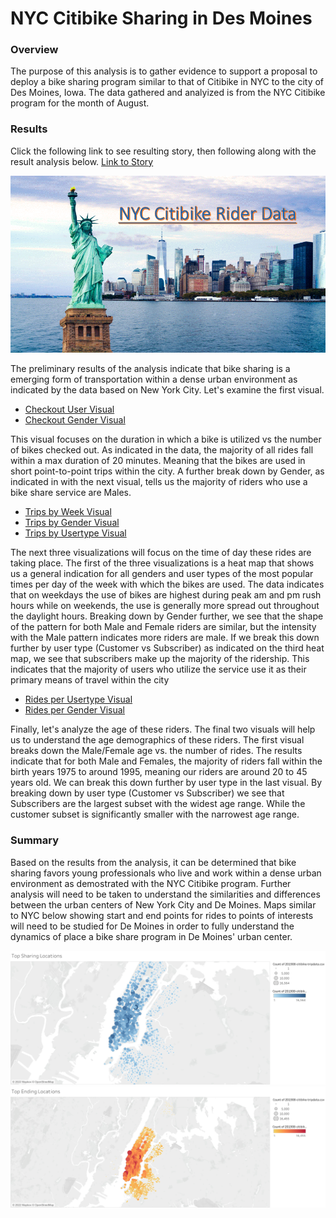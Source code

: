 # NYC Citibike Sharing in Des Moines
### Overview
The purpose of this analysis is to gather evidence to support a proposal to deploy a bike sharing program similar to that of Citibike in NYC to the city of Des Moines, Iowa. The data gathered and analyized is from the NYC Citibike program for the month of August.

### Results
Click the following link to see resulting story, then following along with the result analysis below.
[Link to Story](https://public.tableau.com/views/ChallengeStoryNYCCitibikeRiderData/NYCCitibikeRiderData?:language=en-US&:display_count=n&:origin=viz_share_link "Link to Story")

![NYC Citibike](visualizations/Challenge&#32;Story&#32;NYC&#32;Citibike&#32;Rider&#32;Data.gif "NYC Citibike")

The preliminary results of the analysis indicate that bike sharing is a emerging form of transportation within a dense urban environment as indicated by the data based on New York City. Let's examine the first visual.

* [Checkout User Visual](visualizations/Checkout&#32;Times&#32;by&#32;Users.png) 
* [Checkout Gender Visual](visualizations/Checkout&#32;Times&#32;by&#32;Gender.png)

This visual focuses on the duration in which a bike is utilized vs the number of bikes checked out. As indicated in the data, the majority of all rides fall within a max duration of 20 minutes. Meaning that the bikes are used in short point-to-point trips within the city. A further break down by Gender, as indicated in with the next visual, tells us the majority of riders who use a bike share service are Males.

* [Trips by Week Visual](visualizations/Trips&#32;by&#32;Weekday&#32;per&#32;Hour.png) 
* [Trips by Gender Visual](visualizations/Trips&#32;by&#32;Gender&#32;(Weekday&#32;per&#32;Hour).png) 
* [Trips by Usertype Visual](visualizations/User&#32;Trips&#32;by&#32;Gender&#32;by&#32;Weekday.png)

The next three visualizations will focus on the time of day these rides are taking place. The first of the three visualizations is a heat map that shows us a general indication for all genders and user types of the most popular times per day of the week with which the bikes are used. The data indicates that on weekdays the use of bikes are highest during peak am and pm rush hours while on weekends, the use is generally more spread out throughout the daylight hours. Breaking down by Gender further, we see that the shape of the pattern for both Male and Female riders are similar, but the intensity with the Male pattern indicates more riders are male. If we break this down further by user type (Customer vs Subscriber) as indicated on the third heat map, we see that subscribers make up the majority of the ridership. This indicates that the majority of users who utilize the service use it as their primary means of travel within the city

* [Rides per Usertype Visual](visualizations/Rides&#32;per&#32;Age&#32;by&#32;Usertype.png)
* [Rides per Gender Visual](visualizations/Rides&#32;per&#32;Age&#32;by&#32;Gender.png)

Finally, let's analyze the age of these riders. The final two visuals will help us to understand the age demographics of these riders. The first visual breaks down the Male/Female age vs. the number of rides. The results indicate that for both Male and Females, the majority of riders fall within the birth years 1975 to around 1995, meaning our riders are around 20 to 45 years old. We can break this down further by user type in the last visual. By breaking down by user type (Customer vs Subscriber) we see that Subscribers are the largest subset with the widest age range. While the customer subset is significantly smaller with the narrowest age range. 

### Summary
Based on the results from the analysis, it can be determined that bike sharing favors young professionals who live and work within a dense urban environment as demostrated with the NYC Citibike program. Further analysis will need to be taken to understand the similarities and differences between the urban centers of New York City and De Moines. Maps similar to NYC below showing start and end points for rides to points of interests will need to be studied for De Moines in order to fully understand the dynamics of place a bike share program in De Moines' urban center.

![NYC Citibike Start](visualizations/Top&#32;Sharing&#32;Locations.png "NYC Citibike Map 1")
![NYC Citibike Start](visualizations/Top&#32;Ending&#32;Locations.png "NYC Citibike Map 2")



